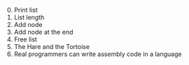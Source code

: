 0. Print list
1. List length
2. Add node
3. Add node at the end
4. Free list
5. The Hare and the Tortoise
6. Real programmers can write assembly code
in a language
